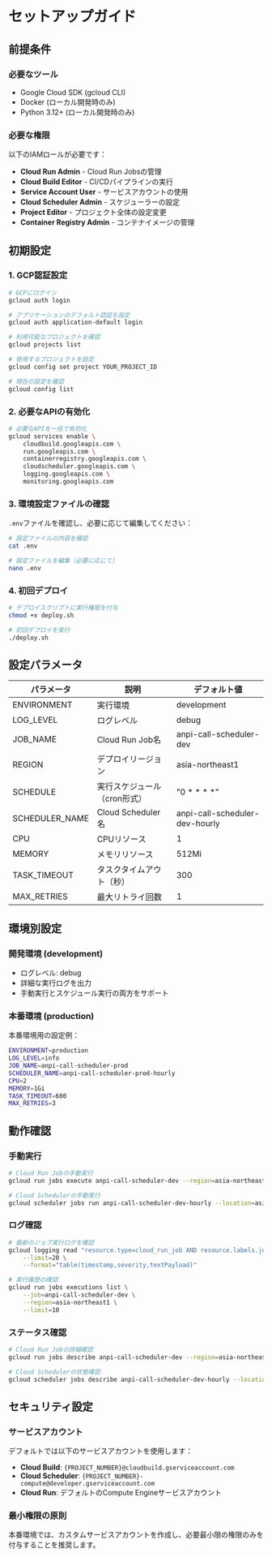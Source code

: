 # セットアップガイド

## 前提条件

### 必要なツール

- Google Cloud SDK (gcloud CLI)
- Docker (ローカル開発時のみ)
- Python 3.12+ (ローカル開発時のみ)

### 必要な権限

以下のIAMロールが必要です：

- **Cloud Run Admin** - Cloud Run Jobsの管理
- **Cloud Build Editor** - CI/CDパイプラインの実行
- **Service Account User** - サービスアカウントの使用
- **Cloud Scheduler Admin** - スケジューラーの設定
- **Project Editor** - プロジェクト全体の設定変更
- **Container Registry Admin** - コンテナイメージの管理

## 初期設定

### 1. GCP認証設定

```bash
# GCPにログイン
gcloud auth login

# アプリケーションのデフォルト認証を設定
gcloud auth application-default login

# 利用可能なプロジェクトを確認
gcloud projects list

# 使用するプロジェクトを設定
gcloud config set project YOUR_PROJECT_ID

# 現在の設定を確認
gcloud config list
```

### 2. 必要なAPIの有効化

```bash
# 必要なAPIを一括で有効化
gcloud services enable \
    cloudbuild.googleapis.com \
    run.googleapis.com \
    containerregistry.googleapis.com \
    cloudscheduler.googleapis.com \
    logging.googleapis.com \
    monitoring.googleapis.com
```

### 3. 環境設定ファイルの確認

`.env`ファイルを確認し、必要に応じて編集してください：

```bash
# 設定ファイルの内容を確認
cat .env

# 設定ファイルを編集（必要に応じて）
nano .env
```

### 4. 初回デプロイ

```bash
# デプロイスクリプトに実行権限を付与
chmod +x deploy.sh

# 初回デプロイを実行
./deploy.sh
```

## 設定パラメータ

| パラメータ | 説明 | デフォルト値 |
|-----------|------|-------------|
| ENVIRONMENT | 実行環境 | development |
| LOG_LEVEL | ログレベル | debug |
| JOB_NAME | Cloud Run Job名 | anpi-call-scheduler-dev |
| REGION | デプロイリージョン | asia-northeast1 |
| SCHEDULE | 実行スケジュール（cron形式） | "0 * * * *" |
| SCHEDULER_NAME | Cloud Scheduler名 | anpi-call-scheduler-dev-hourly |
| CPU | CPUリソース | 1 |
| MEMORY | メモリリソース | 512Mi |
| TASK_TIMEOUT | タスクタイムアウト（秒） | 300 |
| MAX_RETRIES | 最大リトライ回数 | 1 |

## 環境別設定

### 開発環境 (development)

- ログレベル: debug
- 詳細な実行ログを出力
- 手動実行とスケジュール実行の両方をサポート

### 本番環境 (production)

本番環境用の設定例：

```bash
ENVIRONMENT=production
LOG_LEVEL=info
JOB_NAME=anpi-call-scheduler-prod
SCHEDULER_NAME=anpi-call-scheduler-prod-hourly
CPU=2
MEMORY=1Gi
TASK_TIMEOUT=600
MAX_RETRIES=3
```

## 動作確認

### 手動実行

```bash
# Cloud Run Jobの手動実行
gcloud run jobs execute anpi-call-scheduler-dev --region=asia-northeast1

# Cloud Schedulerの手動実行
gcloud scheduler jobs run anpi-call-scheduler-dev-hourly --location=asia-northeast1
```

### ログ確認

```bash
# 最新のジョブ実行ログを確認
gcloud logging read "resource.type=cloud_run_job AND resource.labels.job_name=anpi-call-scheduler-dev" \
    --limit=20 \
    --format="table(timestamp,severity,textPayload)"

# 実行履歴の確認
gcloud run jobs executions list \
    --job=anpi-call-scheduler-dev \
    --region=asia-northeast1 \
    --limit=10
```

### ステータス確認

```bash
# Cloud Run Jobの詳細確認
gcloud run jobs describe anpi-call-scheduler-dev --region=asia-northeast1

# Cloud Schedulerの状態確認
gcloud scheduler jobs describe anpi-call-scheduler-dev-hourly --location=asia-northeast1
```

## セキュリティ設定

### サービスアカウント

デフォルトでは以下のサービスアカウントを使用します：

- **Cloud Build**: `{PROJECT_NUMBER}@cloudbuild.gserviceaccount.com`
- **Cloud Scheduler**: `{PROJECT_NUMBER}-compute@developer.gserviceaccount.com`
- **Cloud Run**: デフォルトのCompute Engineサービスアカウント

### 最小権限の原則

本番環境では、カスタムサービスアカウントを作成し、必要最小限の権限のみを付与することを推奨します。
